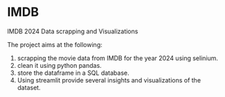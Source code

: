 # IMDB
IMDB 2024 Data scrapping and Visualizations

The project aims at the following:
1) scrapping the movie data from IMDB for the year 2024 using selinium.
2) clean it using python pandas.
3) store the dataframe in a SQL database.
4) Using streamlit provide several insights and visualizations of the dataset.
